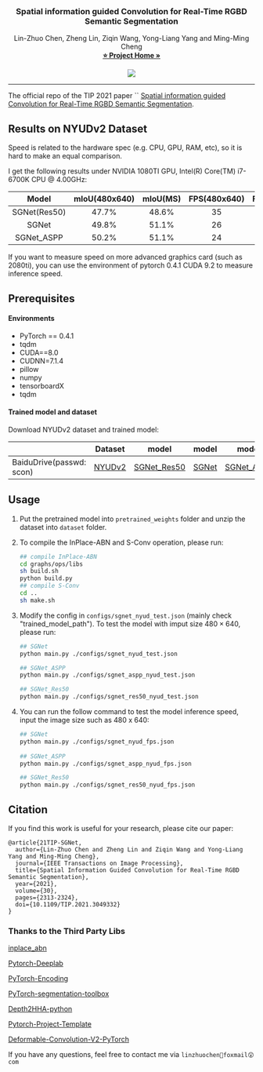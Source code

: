 <!-- PROJECT LOGO -->
<br />
  <h3 align="center">Spatial information guided Convolution for Real-Time 
  RGBD Semantic Segmentation</h3>
  <p align="center">
    Lin-Zhuo Chen, Zheng Lin, Ziqin Wang, Yong-Liang Yang and Ming-Ming Cheng
    <br />
    <a href="https://linzhuo.xyz/sgnet/"><strong>⭐ Project Home »</strong></a>
    <br />
    <!-- <a href="https://arxiv.org/pdf/2004.04534.pdf" target="_black">[PDF]</a>
    <a href="#" target="_black">[Code]</a>
    <br />
    <br /> -->
  </p>

</p>
<p align="center">
  <a href="https://arxiv.org/pdf/2004.04534.pdf">
    <img src="https://img.shields.io/badge/PDF-%F0%9F%93%83-green" target="_blank" />
  </a>
</p>

***
The official repo of the TIP 2021 paper ``
[Spatial information guided Convolution for Real-Time RGBD Semantic Segmentation](https://arxiv.org/pdf/2004.04534.pdf).

## Results on NYUDv2 Dataset

 Speed is related to the hardware spec (e.g. CPU, GPU, RAM, etc), so it is hard to make an equal comparison. 

 I  get the following results under NVIDIA 1080TI GPU, Intel(R) Core(TM) i7-6700K CPU @ 4.00GHz:

|    Model     | mIoU(480x640) | mIoU(MS) | FPS(480x640) | FPS(425x560) |
| :----------: | :-----------: | :------: | :----------: | :----------: |
| SGNet(Res50) |     47.7%     |  48.6%   |      35      |      39      |
|    SGNet     |     49.8%     |  51.1%   |      26      |      28      |
|  SGNet_ASPP  |     50.2%     |  51.1%   |      24      |      26      |

If you want to measure speed on more advanced graphics card (such as 2080ti),  you can use the environment of pytorch 0.4.1 CUDA 9.2 to measure inference speed.

## Prerequisites

#### Environments
* PyTorch == 0.4.1
* tqdm
* CUDA==8.0
* CUDNN=7.1.4
* pillow
* numpy
* tensorboardX
* tqdm
#### Trained model and dataset
Download NYUDv2 dataset and trained model: 

|                          |                           Dataset                            |                            model                             |                            model                             |                            model                             |
| ------------------------ | :----------------------------------------------------------: | :----------------------------------------------------------: | :----------------------------------------------------------: | :----------------------------------------------------------: |
| BaiduDrive(passwd: scon) |  [NYUDv2](https://pan.baidu.com/s/1mvEVXRGc0ESrFN6ux3YpDA)   | [SGNet_Res50](https://pan.baidu.com/s/1yj3llVf14uT17HzqTi6pjw) |   [SGNet](https://pan.baidu.com/s/1shzbcPjIKdq99Ji39OHIMg)   | [SGNet_ASPP](https://pan.baidu.com/s/1HeiJfHpIjSQKmFtYJhBrng) |

<!-- USAGE EXAMPLES -->

## Usage
1. Put the pretrained model into `pretrained_weights` folder and unzip the dataset into `dataset` folder.

2. To compile the InPlace-ABN and S-Conv operation, please run:
    ```bash
    ## compile InPlace-ABN 
    cd graphs/ops/libs
    sh build.sh
    python build.py
    ## compile S-Conv
    cd ..
    sh make.sh
    ```
    
3. Modify the config in `configs/sgnet_nyud_test.json` (mainly check "trained_model_path"). 
To test the model with imput size $480 \times 640$, please run:

    ```bash
   ## SGNet
   python main.py ./configs/sgnet_nyud_test.json

   ## SGNet_ASPP
   python main.py ./configs/sgnet_aspp_nyud_test.json
    
   ## SGNet_Res50
   python main.py ./configs/sgnet_res50_nyud_test.json
    ```
4. You can run the follow command to 
    test the model inference speed, input the image size such as 480 x 640:

   ```bash
   ## SGNet
   python main.py ./configs/sgnet_nyud_fps.json
    
   ## SGNet_ASPP
   python main.py ./configs/sgnet_aspp_nyud_fps.json
   
   ## SGNet_Res50
   python main.py ./configs/sgnet_res50_nyud_fps.json
   ```


## Citation

If you find this work is useful for your research, please cite our paper:
```
@article{21TIP-SGNet,   
  author={Lin-Zhuo Chen and Zheng Lin and Ziqin Wang and Yong-Liang Yang and Ming-Ming Cheng},   
  journal={IEEE Transactions on Image Processing},    
  title={Spatial Information Guided Convolution for Real-Time RGBD Semantic Segmentation}, 
  year={2021},   
  volume={30},
  pages={2313-2324},  
  doi={10.1109/TIP.2021.3049332} 
}
```

### Thanks to the Third Party Libs
[inplace_abn](https://github.com/mapillary/inplace_abn)

[Pytorch-Deeplab](https://github.com/speedinghzl/Pytorch-Deeplab) 

[PyTorch-Encoding](https://github.com/zhanghang1989/PyTorch-Encoding)

[PyTorch-segmentation-toolbox](https://github.com/speedinghzl/pytorch-segmentation-toolbox)

[Depth2HHA-python](https://github.com/charlesCXK/Depth2HHA-python)

[Pytorch-Project-Template](https://github.com/moemen95/Pytorch-Project-Template)

[Deformable-Convolution-V2-PyTorch](https://github.com/chengdazhi/Deformable-Convolution-V2-PyTorch)


If you have any questions, feel free to contact me via `linzhuochen🥳foxmail😲com`
